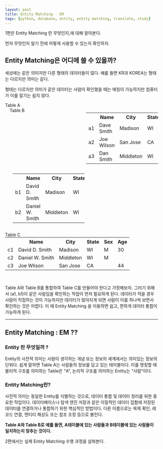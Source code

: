 ```yaml
---
layout: post
title: Entity Matching - EM
tags: [python, database, entity, entity matching, translate, study]
---
```


1편은 Entity Matching 란 무엇인지,에 대해 알아본다.



먼저 무엇인지 알기 전에 어떻게 사용할 수 있는지 확인하자.

## Entity Matching은 어디에 쓸 수 있을까?


세상에는 같은 의미지만 다른 형태의 데이터들이 많다.
예를 들면 KR과 KOREA는 형태는 다르지만 의미는 같다.


형태는 다르지만 의미가 같은 데이터는 사람이 확인했을 때는 매칭이 가능하지만 컴퓨터가 이를 알기는 쉽지 않다.

<style type="text/css"> 
span{
    font-weight:500;
}
.tuple-label{
    
       border:0px;
       background-color:transparent;
    
    
}

.divid-table{
   
    width:47%!important;

}
.left{
     float:left;
}

</style>

<label class="left" style="width:50%;">Table A</label> 
<label class="left" style="width:50%;padding-left:3%;">Table B</label>

<table class="left divid-table">
<tbody>
<tr><th> </th><th>Name</th><th>City</th><th>State</th><th>Age</th></tr>
<tr><td class="tuple-label">a1</td><td>Dave Smith<br></td><td>Madison<br></td><td>WI</td><td>30</td></tr>
<tr><td class="tuple-label">a2</td><td>Joe Wilson<br></td><td>San Jose<br></td><td>CA</td><td>44</td></tr>
<tr><td class="tuple-label">a3</td><td>Dan Smith<br></td><td>Middleton<br></td><td>WI</td><td>53</td></tr>
</tbody>
</table>

<table class="left divid-table" style="margin-left:5%;"> <tbody>
<tr><th></th><th> Name </th><th> City </th><th> State </th><th> Sex</th></tr>
<tr><td class="tuple-label">b1</td><td> David D. Smith </td><td> Madison </td><td> WI </td><td>M</td></tr>
<tr><td class="tuple-label">b2</td><td> Daniel W. Smith </td><td> Middleton </td><td> WI </td><td>M</td></tr>
</tbody>
</table>

<div style="clear:both"></div>
<p>
</p>
<div>
<label class="left" style="">Table C</label>
<table class="" > <tbody>
<tr><td></td><th> Name </th><th> City </th><th> State </th><th> Sex</th><th> Age</th></tr>
<tr><td class="tuple-label">c1</td><td> David D. Smith </td><td> Madison </td><td> WI </td><td>M</td><td>30</td></tr>
<tr><td class="tuple-label">c2</td><td> Daniel W. Smith </td><td> Middleton </td><td> WI </td><td>M</td><td></td></tr>
<tr><td class="tuple-label">c3</td><td> Joe Wlison </td><td> San Jose </td><td> CA </td><td></td><td>44</td></tr>
</tbody>
</table>
</div>
<br>


Table A와 Table B를 통합하여 Table C를 만들어야 한다고 가정해보자.
그러기 위해서 (a1, b1)이 같은 사람임을 확인하는 작업이 먼저 필요하게 된다.
데이터가 적을 경우 사람이 직접하는 것이 가능하지만 데이터가 많아지게 되면 사람이 이를 하나씩 보면서 확인하는 것은 어렵다. 
이 때 Entity Matching 을 이용하면 쉽고, 편하게 데이터 통합이 가능하게 된다.


---


## Entity Matching : EM ??

### Entity 란 무엇일까 ?
Entity의 사전적 의미는 사람이 생각하는 개념 또는 정보의 세계에서는 의미있는 정보의 단위다. 
쉽게 말하면 Table A는 사람들의 정보를 담고 있는 테이블이다. 
이를 명칭할 때 물리적 구조를 의미하는 Table은 "A", 논리적 구조를 의미하는 Entity는 “사람”이다. 

### Entity Matching란?
사전적 의미는 동일한 Entity를 식별하는 것으로, 데이터 통합 및 데이터 정리를 위한 중요한 작업이다. 
데이터베이스나 탐색 엔진 저장과 같은 이질적인 데이터 집합에 저장된 데이터를 연결하거나 통합하기 위한 핵심적인 방법이다.
다른 이름으로는 복제 확인, 레코드 연결, 엔티티 해상도 또는 참조 조정 등으로 불린다.

<b>Table A와 Table B로 예를 들면, A테이블에 있는 사람들과 B테이블에 있는 사람들이 일치하는지 맞추는 것이다. </b>




2편에서는 실제 Entity Matching 수행 과정을 살펴본다.






